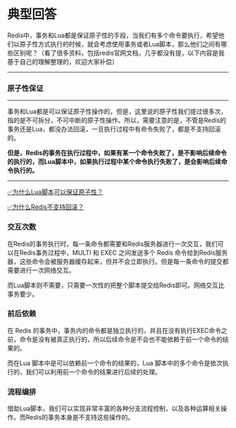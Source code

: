 # 典型回答


Redis中，事务和Lua都是保证原子性的手段，当我们有多个命令要执行，希望他们以原子性方式执行的时候，就会考虑使用事务或者Lua脚本，那么他们之间有哪些区别呢？（看了很多资料，包括redis官网文档，几乎都没有提，以下内容是我基于自己的理解整理的，欢迎大家补偿）

****

### 原子性保证
****

事务和Lua都是可以保证原子性操作的，但是，这里说的原子性我们提过很多次，指的是不可拆分，不可中断的原子性操作。所以，需要注意的是，不管是Redis的事务还是Lua，都没办法回滚，一旦执行过程中有命令失败了，都是不支持回滚的。



**但是，Redis的事务在执行过程中，如果有某一个命令失败了，是不影响后续命令的执行的，而Lua脚本中，如果执行过程中某个命令执行失败了，是会影响后续命令执行的。**

****

[✅为什么Lua脚本可以保证原子性？](https://www.yuque.com/hollis666/qyhor6/rwdgnu)



[✅为什么Redis不支持回滚？](https://www.yuque.com/hollis666/qyhor6/gt0qpqluiwb7bg70)



### 交互次数


在Redis的事务执行时，每一条命令都需要和Redis服务器进行一次交互，我们可以在Redis事务过程中，MULTI 和 EXEC 之间发送多个 Redis 命令给到Redis服务器，这些命令会被服务器缓存起来，但并不会立即执行。但是每一条命令的提交都需要进行一次网络交互。



而Lua脚本则不需要，只需要一次性的把整个脚本提交给Redis即可。网络交互比事务要少。



### 前后依赖


在 Redis 的事务中，事务内的命令都是独立执行的，并且在没有执行EXEC命令之前，命令是没有被真正执行的，所以后续命令是不会也不能依赖于前一个命令的结果的。



而在Lua 脚本中是可以依赖前一个命令的结果的，Lua 脚本中的多个命令是依次执行的，我们可以利用前一个命令的结果进行后续的处理。



### 流程编排


借助Lua脚本，我们可以实现非常丰富的各种分支流程控制，以及各种运算相关操作。而Redis的事务本身是不支持这些操作的。

